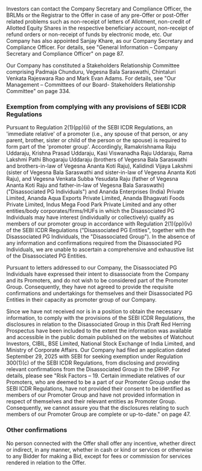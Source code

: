Investors can contact the Company Secretary and Compliance Officer, the BRLMs or the Registrar to the Offer in case of any pre-Offer or post-Offer related problems such as non-receipt of letters of Allotment, non-credit of Allotted Equity Shares in the respective beneficiary account, non-receipt of refund orders or non-receipt of funds by electronic mode, etc. Our Company has also appointed Sanjay Khare, as our Company Secretary and Compliance Officer. For details, see "General Information – Company Secretary and Compliance Officer" on page 87.

Our Company has constituted a Stakeholders Relationship Committee comprising Padmaja Chunduru, Vegesna Bala Saraswathi, Chintaluri Venkata Rajeswara Rao and Mark Evan Adams. For details, see "Our Management – Committees of our Board- Stakeholders Relationship Committee" on page 334.

### Exemption from complying with any provisions of SEBI ICDR Regulations

Pursuant to Regulation 2(1)(pp)(ii) of the SEBI ICDR Regulations, an 'immediate relative' of a promoter (i.e., any spouse of that person, or any parent, brother, sister or child of the person or the spouse) is required to form part of the 'promoter group'. Accordingly, Ramakrishnama Raju Uddaraju, Krishna Prasad Uddaraju, Kasi Viswanadha Raju Uddaraju, Rama Lakshmi Pathi Bhogaraju Uddaraju (brothers of Vegesna Bala Saraswathi and brothers-in-law of Vegesna Ananta Koti Raju), Kalidindi Vijaya Lakshmi (sister of Vegesna Bala Saraswathi and sister-in-law of Vegesna Ananta Koti Raju), and Vegesna Venkata Subba Yesudata Raju (father of Vegesna Ananta Koti Raju and father-in-law of Vegesna Bala Saraswathi) ("Disassociated PG Individuals") and Ananda Enterprises (India) Private Limited, Ananda Aqua Exports Private Limited, Ananda Bhagavati Foods Private Limited, Indus Mega Food Park Private Limited and any other entities/body corporates/firms/HUFs in which the Disassociated PG Individuals may have interest (individually or collectively) qualify as members of our promoter group in accordance with Regulation 2(1)(pp)(iv) of the SEBI ICDR Regulations ("Disassociated PG Entities", together with the Disassociated PG Individuals, the "Disassociated Group"). In the absence of any information and confirmations required from the Disassociated PG Individuals, we are unable to ascertain a comprehensive and exhaustive list of the Disassociated PG Entities.

Pursuant to letters addressed to our Company, the Disassociated PG Individuals have expressed their intent to disassociate from the Company and its Promoters, and do not wish to be considered part of the Promoter Group. Consequently, they have not agreed to provide the requisite confirmations and undertakings for themselves and their Disassociated PG Entities in their capacity as promoter group of our Company.

Since we have not received nor is in a position to obtain the necessary information, to comply with the provisions of the SEBI ICDR Regulations, the disclosures in relation to the Disassociated Group in this Draft Red Herring Prospectus have been included to the extent the information was available and accessible in the public domain published on the websites of Watchout Investors, CIBIL, BSE Limited, National Stock Exchange of India Limited, and Ministry of Corporate Affairs. Our Company had filed an application dated September 29, 2025 with SEBI for seeking exemption under Regulation 300(1)(c) of the SEBI ICDR Regulations, from disclosing and providing relevant confirmations from the Disassociated Group in the DRHP. For details, please see "Risk Factors – 19. Certain immediate relatives of our Promoters, who are deemed to be a part of our Promoter Group under the SEBI ICDR Regulations, have not provided their consent to be identified as members of our Promoter Group and have not provided information in respect of themselves and their relevant entities as Promoter Group. Consequently, we cannot assure you that the disclosures relating to such members of our Promoter Group are complete or up-to-date." on page 47.

### Other confirmations

No person connected with the Offer shall offer any incentive, whether direct or indirect, in any manner, whether in cash or kind or services or otherwise to any Bidder for making a Bid, except for fees or commission for services rendered in relation to the Offer.